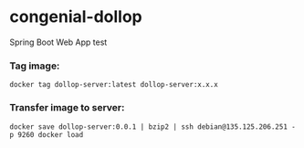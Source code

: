 # congenial-dollop
Spring Boot Web App test

### Tag image:
```
docker tag dollop-server:latest dollop-server:x.x.x
```

### Transfer image to server:

```
docker save dollop-server:0.0.1 | bzip2 | ssh debian@135.125.206.251 -p 9260 docker load
```